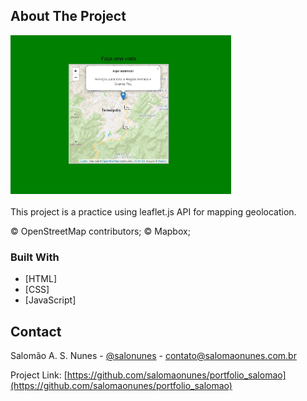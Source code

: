 <!-- ABOUT THE PROJECT -->

## About The Project

<div style="margin:0 auto; max-width:1000px;">
    <img style="width:70%;" src="images/print_map.jpg/"></i>
</div>
</br>
This project is a practice using leaflet.js API for mapping geolocation.

© OpenStreetMap contributors;
© Mapbox;

### Built With

- [HTML]
- [CSS]
- [JavaScript]

<!-- CONTACT -->

## Contact

Salomão A. S. Nunes - [@salonunes](https://instagram.com/salonunes/) - contato@salomaonunes.com.br

Project Link: [https://github.com/salomaonunes/portfolio_salomao](https://github.com/salomaonunes/portfolio_salomao)
